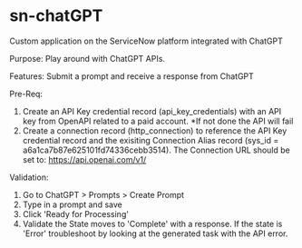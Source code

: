 # sn-chatGPT

Custom application on the ServiceNow platform integrated with ChatGPT

Purpose:
Play around with ChatGPT APIs.

Features:
Submit a prompt and receive a response from ChatGPT

Pre-Req:
1. Create an API Key credential record (api_key_credentials) with an API key from OpenAPI related to a paid account.
*If not done the API will fail
2. Create a connection record (http_connection) to reference the API Key credential record and the exisiting Connection Alias record (sys_id = a6a1ca7b87e625101fd74336cebb3514). The Connection URL should be set to: https://api.openai.com/v1/

Validation:
1. Go to ChatGPT > Prompts > Create Prompt
2. Type in a prompt and save
3. Click 'Ready for Processing'
4. Validate the State moves to 'Complete' with a response. If the state is 'Error' troubleshoot by looking at the generated task with the API error.
